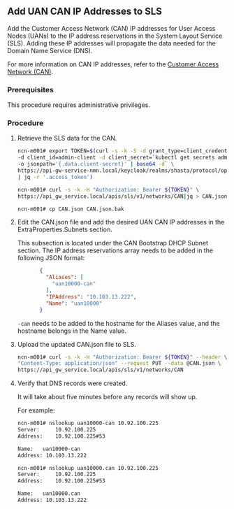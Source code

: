 ## Add UAN CAN IP Addresses to SLS

Add the Customer Access Network \(CAN\) IP addresses for User Access Nodes \(UANs\) to the IP address reservations in the System Layout Service \(SLS\). Adding these IP addresses will propagate the data needed for the Domain Name Service \(DNS\).

For more information on CAN IP addresses, refer to the [Customer Access Network (CAN)](../network/customer_access_network/Customer_Access_Network_CAN.md).

### Prerequisites

This procedure requires administrative privileges.

### Procedure


1.  Retrieve the SLS data for the CAN.

    ```bash
    ncn-m001# export TOKEN=$(curl -s -k -S -d grant_type=client_credentials \
    -d client_id=admin-client -d client_secret=`kubectl get secrets admin-client-auth \
    -o jsonpath='{.data.client-secret}' | base64 -d` \
    https://api-gw-service-nmn.local/keycloak/realms/shasta/protocol/openid-connect/token \
    | jq -r '.access_token')
    
    ncn-m001# curl -s -k -H "Authorization: Bearer ${TOKEN}" \
    https://api_gw_service.local/apis/sls/v1/networks/CAN|jq > CAN.json
    
    ncn-m001# cp CAN.json CAN.json.bak
    ```

2.  Edit the CAN.json file and add the desired UAN CAN IP addresses in the ExtraProperties.Subnets section.

    This subsection is located under the CAN Bootstrap DHCP Subnet section. The IP address reservations array needs to be added in the following JSON format:

    ```json
           {
             "Aliases": [
               "uan10000-can"
             ],
             "IPAddress": "10.103.13.222",
             "Name": "uan10000"
           }
    ```

    `-can` needs to be added to the hostname for the Aliases value, and the hostname belongs in the Name value.

3.  Upload the updated CAN.json file to SLS.

    ```bash
    ncn-m001# curl -s -k -H "Authorization: Bearer ${TOKEN}" --header \
    "Content-Type: application/json" --request PUT --data @CAN.json \
    https://api_gw_service.local/apis/sls/v1/networks/CAN
    ```

4.  Verify that DNS records were created.

    It will take about five minutes before any records will show up.

    For example:

    ```bash
    ncn-m001# nslookup uan10000-can 10.92.100.225
    Server:     10.92.100.225
    Address:    10.92.100.225#53
    
    Name:   uan10000-can
    Address: 10.103.13.222
    
    ncn-m001# nslookup uan10000.can 10.92.100.225
    Server:     10.92.100.225
    Address:    10.92.100.225#53
    
    Name:   uan10000.can
    Address: 10.103.13.222
    ```

